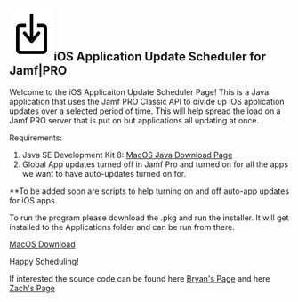 ## ![logo](Resources/update.png)iOS Application Update Scheduler for Jamf|PRO

Welcome to the iOS Applicaiton Update Scheduler Page! This is a Java application that uses the Jamf PRO Classic API to divide up iOS application updates over a selected period of time. This will help spread the load on a Jamf PRO server that is put on but applications all updating at once. 

Requirements:

 1. Java SE Development Kit 8:  [MacOS Java Download Page](http://www.oracle.com/technetwork/java/javase/downloads/jdk8-downloads-2133151.html)
 2. Global App updates turned off in Jamf Pro and turned on for all the apps we want to have auto-updates turned on for. 
 
 **To be added soon are scripts to help turning on and off auto-app updates for iOS apps. 
 
To run the program please download the .pkg and run the installer. It will get installed to the Applications folder and can be run from there.

[MacOS Download](App-Update-Scheduler.pkg)

Happy Scheduling! 

If interested the source code can be found here [Bryan's Page](https://github.com/blarson007/app-update-scheduler) and here [Zach's Page](https://github.com/zdorow/app-update-scheduler)
